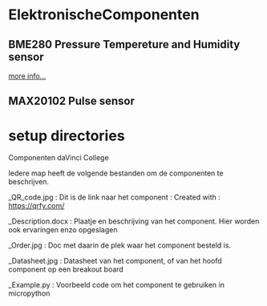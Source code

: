 # ElektronischeComponenten

## BME280 Pressure Tempereture and Humidity sensor

<a href="BME280_Pressure_Temp_Humidity/README.md"> more info...</a>

## MAX20102 Pulse sensor






# setup directories
Componenten daVinci College

Iedere map heeft de volgende bestanden om de componenten te beschrijven.

<Component nummer>_QR_code.jpg      : Dit is de link naar het component : Created with : https://qrfy.com/ 

<Component nummer>_Description.docx : Plaatje en beschrijving van het component. Hier worden ook ervaringen enzo opgeslagen

<Component nummer>_Order.jpg        : Doc met daarin de plek waar het component besteld is.

<Component nummer>_Datasheet.jpg    : Datasheet van het component, of van het hoofd component op een breakout board

<Component nummer>_Example.py       : Voorbeeld code om het component te gebruiken in micropython


